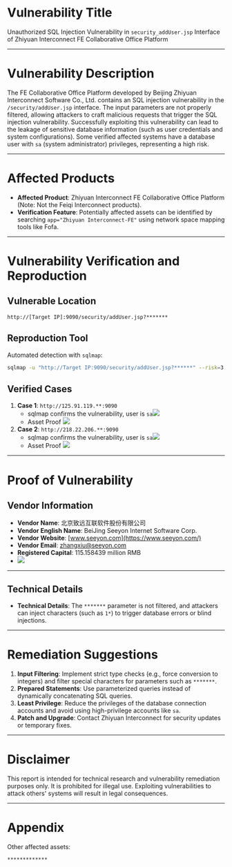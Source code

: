 # Vulnerability Title
Unauthorized SQL Injection Vulnerability in `security_addUser.jsp` Interface of Zhiyuan Interconnect FE Collaborative Office Platform

---

# Vulnerability Description
The FE Collaborative Office Platform developed by Beijing Zhiyuan Interconnect Software Co., Ltd. contains an SQL injection vulnerability in the `/security/addUser.jsp` interface. The input parameters are not properly filtered, allowing attackers to craft malicious requests that trigger the SQL injection vulnerability. Successfully exploiting this vulnerability can lead to the leakage of sensitive database information (such as user credentials and system configurations). Some verified affected systems have a database user with `sa` (system administrator) privileges, representing a high risk.

---

# Affected Products
+ **Affected Product**: Zhiyuan Interconnect FE Collaborative Office Platform (Note: Not the Feiqi Interconnect products).
+ **Verification Feature**: Potentially affected assets can be identified by searching `app="Zhiyuan Interconnect-FE"` using network space mapping tools like Fofa.

---

# Vulnerability Verification and Reproduction
## Vulnerable Location
```plain
http://[Target IP]:9090/security/addUser.jsp?*******
```

## Reproduction Tool
Automated detection with `sqlmap`:

```bash
sqlmap -u "http://Target IP:9090/security/addUser.jsp?******" --risk=3 --level=5
```

## Verified Cases
1. **Case 1**: `http://125.91.119.**:9090`
    - sqlmap confirms the vulnerability, user is `sa`![](https://cdn.nlark.com/yuque/0/2025/png/40663643/1741592447335-d19640f8-dcfa-4045-91c3-651a9de47257.png)
    - Asset Proof ![](https://cdn.nlark.com/yuque/0/2025/png/40663643/1741595823568-68160e95-a31f-43da-bc20-4082406a0202.png)
2. **Case 2**: `http://218.22.206.**:9090`
    - sqlmap confirms the vulnerability, user is `sa`![](https://cdn.nlark.com/yuque/0/2025/png/40663643/1741592646507-14ed52d0-bd09-4743-bb67-60df60e76fe8.png)
    - Asset Proof ![](https://cdn.nlark.com/yuque/0/2025/png/40663643/1741592702286-0cd01c6c-1c7a-4226-a3c7-67c0a4ba95a4.png)
---

# Proof of Vulnerability
## Vendor Information
+ **Vendor Name**: 北京致远互联软件股份有限公司
+ **Vendor English Name**: BeiJing Seeyon Internet Software Corp.
+ **Vendor Website**: [www.seeyon.com](https://www.seeyon.com/)
+ **Vendor Email**: [zhangxiu@seeyon.com](mailto:zhangxiu@seeyon.com)
+ **Registered Capital**: 115.158439 million RMB
+ ![](https://cdn.nlark.com/yuque/0/2025/png/38476061/1740239688897-2baca77d-ce5c-42ca-820a-30439b29d463.png)

---

## Technical Details
+ **Technical Details**: The `*******` parameter is not filtered, and attackers can inject characters (such as `1*`) to trigger database errors or blind injections.

---

# Remediation Suggestions
1. **Input Filtering**: Implement strict type checks (e.g., force conversion to integers) and filter special characters for parameters such as `*******`.
2. **Prepared Statements**: Use parameterized queries instead of dynamically concatenating SQL queries.
3. **Least Privilege**: Reduce the privileges of the database connection accounts and avoid using high-privilege accounts like `sa`.
4. **Patch and Upgrade**: Contact Zhiyuan Interconnect for security updates or temporary fixes.

---

# Disclaimer
This report is intended for technical research and vulnerability remediation purposes only. It is prohibited for illegal use. Exploiting vulnerabilities to attack others' systems will result in legal consequences.

---

# Appendix
Other affected assets:

```plain
*************
```

